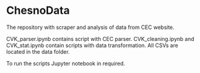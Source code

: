 # ChesnoData

The repository with scraper and analysis of data from CEC website.

CVK_parser.ipynb contains script with CEC parser. CVK_cleaning.ipynb and CVK_stat.ipynb contain scripts with data transformation.
All CSVs are located in the data folder.

To run the scripts Jupyter notebook in required.

